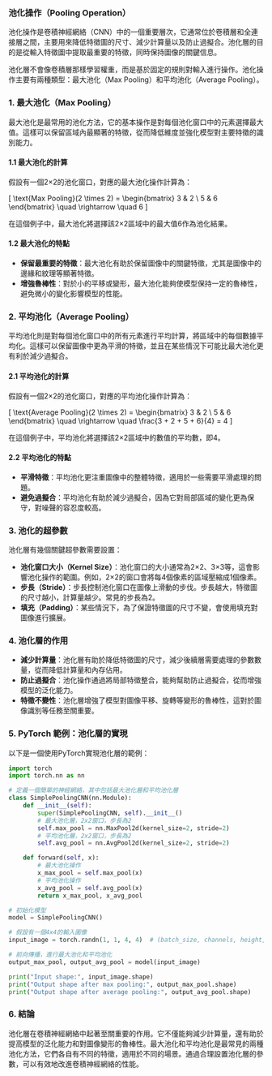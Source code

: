 ### 池化操作（Pooling Operation）

池化操作是卷積神經網絡（CNN）中的一個重要層次，它通常位於卷積層和全連接層之間，主要用來降低特徵圖的尺寸、減少計算量以及防止過擬合。池化層的目的是從輸入特徵圖中提取最重要的特徵，同時保持圖像的關鍵信息。

池化層不會像卷積層那樣學習權重，而是基於固定的規則對輸入進行操作。池化操作主要有兩種類型：最大池化（Max Pooling）和平均池化（Average Pooling）。

### 1. 最大池化（Max Pooling）

最大池化是最常用的池化方法，它的基本操作是對每個池化窗口中的元素選擇最大值。這樣可以保留區域內最顯著的特徵，從而降低維度並強化模型對主要特徵的識別能力。

#### 1.1 最大池化的計算

假設有一個2×2的池化窗口，對應的最大池化操作計算為：

\[
\text{Max Pooling}(2 \times 2) =
\begin{bmatrix}
3 & 2 \\
5 & 6
\end{bmatrix}
\quad \rightarrow \quad 6
\]

在這個例子中，最大池化將選擇該2×2區域中的最大值6作為池化結果。

#### 1.2 最大池化的特點

- **保留最重要的特徵**：最大池化有助於保留圖像中的關鍵特徵，尤其是圖像中的邊緣和紋理等顯著特徵。
- **增強魯棒性**：對於小的平移或變形，最大池化能夠使模型保持一定的魯棒性，避免微小的變化影響模型的性能。

### 2. 平均池化（Average Pooling）

平均池化則是對每個池化窗口中的所有元素進行平均計算，將區域中的每個數據平均化。這樣可以保留圖像中更為平滑的特徵，並且在某些情況下可能比最大池化更有利於減少過擬合。

#### 2.1 平均池化的計算

假設有一個2×2的池化窗口，對應的平均池化操作計算為：

\[
\text{Average Pooling}(2 \times 2) =
\begin{bmatrix}
3 & 2 \\
5 & 6
\end{bmatrix}
\quad \rightarrow \quad \frac{3 + 2 + 5 + 6}{4} = 4
\]

在這個例子中，平均池化將選擇該2×2區域中的數值的平均數，即4。

#### 2.2 平均池化的特點

- **平滑特徵**：平均池化更注重圖像中的整體特徵，適用於一些需要平滑處理的問題。
- **避免過擬合**：平均池化有助於減少過擬合，因為它對局部區域的變化更為保守，對噪聲的容忍度較高。

### 3. 池化的超參數

池化層有幾個關鍵超參數需要設置：

- **池化窗口大小（Kernel Size）**：池化窗口的大小通常為2×2、3×3等，這會影響池化操作的範圍。例如，2×2的窗口會將每4個像素的區域壓縮成1個像素。
- **步長（Stride）**：步長控制池化窗口在圖像上滑動的步伐。步長越大，特徵圖的尺寸越小，計算量越少。常見的步長為2。
- **填充（Padding）**：某些情況下，為了保證特徵圖的尺寸不變，會使用填充對圖像進行擴展。

### 4. 池化層的作用

- **減少計算量**：池化層有助於降低特徵圖的尺寸，減少後續層需要處理的參數數量，從而降低計算量和內存佔用。
- **防止過擬合**：池化操作通過將局部特徵整合，能夠幫助防止過擬合，從而增強模型的泛化能力。
- **特徵不變性**：池化層增強了模型對圖像平移、旋轉等變形的魯棒性，這對於圖像識別等任務至關重要。

### 5. PyTorch 範例：池化層的實現

以下是一個使用PyTorch實現池化層的範例：

```python
import torch
import torch.nn as nn

# 定義一個簡單的神經網絡，其中包括最大池化層和平均池化層
class SimplePoolingCNN(nn.Module):
    def __init__(self):
        super(SimplePoolingCNN, self).__init__()
        # 最大池化層，2x2窗口，步長為2
        self.max_pool = nn.MaxPool2d(kernel_size=2, stride=2)
        # 平均池化層，2x2窗口，步長為2
        self.avg_pool = nn.AvgPool2d(kernel_size=2, stride=2)

    def forward(self, x):
        # 最大池化操作
        x_max_pool = self.max_pool(x)
        # 平均池化操作
        x_avg_pool = self.avg_pool(x)
        return x_max_pool, x_avg_pool

# 初始化模型
model = SimplePoolingCNN()

# 假設有一個4x4的輸入圖像
input_image = torch.randn(1, 1, 4, 4)  # (batch_size, channels, height, width)

# 前向傳播，進行最大池化和平均池化
output_max_pool, output_avg_pool = model(input_image)

print("Input shape:", input_image.shape)
print("Output shape after max pooling:", output_max_pool.shape)
print("Output shape after average pooling:", output_avg_pool.shape)
```

### 6. 結論

池化層在卷積神經網絡中起著至關重要的作用。它不僅能夠減少計算量，還有助於提高模型的泛化能力和對圖像變形的魯棒性。最大池化和平均池化是最常見的兩種池化方法，它們各自有不同的特徵，適用於不同的場景。通過合理設置池化層的參數，可以有效地改進卷積神經網絡的性能。